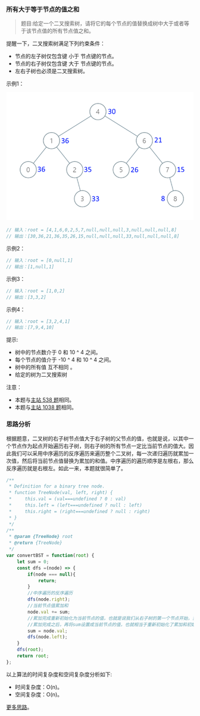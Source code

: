 ###  所有大于等于节点的值之和

> 题目:给定一个二叉搜索树，请将它的每个节点的值替换成树中大于或者等于该节点值的所有节点值之和。

提醒一下，二叉搜索树满足下列约束条件：

* 节点的左子树仅包含键 小于 节点键的节点。
* 节点的右子树仅包含键 大于 节点键的节点。
* 左右子树也必须是二叉搜索树。

示例1：

![](../../images/2/convertBST-1.png)

```js
// 输入：root = [4,1,6,0,2,5,7,null,null,null,3,null,null,null,8]
// 输出：[30,36,21,36,35,26,15,null,null,null,33,null,null,null,8]
```

示例2：

```js
// 输入：root = [0,null,1]
// 输出：[1,null,1]
```

示例3：

```js
// 输入：root = [1,0,2]
// 输出：[3,3,2]
```

示例4：

```js
// 输入：root = [3,2,4,1]
// 输出：[7,9,4,10]
```
提示:

* 树中的节点数介于 0 和 10 ^ 4 之间。
* 每个节点的值介于 -10 ^ 4 和 10 ^ 4 之间。
* 树中的所有值 互不相同 。
* 给定的树为二叉搜索树


注意：

* 本题与[主站 538 题](https://leetcode-cn.com/problems/convert-bst-to-greater-tree/)相同。
* 本题与[主站 1038 题](https://leetcode-cn.com/problems/binary-search-tree-to-greater-sum-tree/)相同。

### 思路分析

根据题意，二叉树的右子树节点值大于右子树的父节点的值，也就是说，以其中一个节点作为起点开始遍历右子树，则右子树的所有节点一定比当前节点的值大。因此我们可以采用中序遍历的反序遍历来遍历整个二叉树，每一次递归遍历就累加一次值，然后将当前节点值替换为累加的和值。中序遍历的遍历顺序是左根右，那么反序遍历就是右根左。如此一来，本题就很简单了。

```js
/**
 * Definition for a binary tree node.
 * function TreeNode(val, left, right) {
 *     this.val = (val===undefined ? 0 : val)
 *     this.left = (left===undefined ? null : left)
 *     this.right = (right===undefined ? null : right)
 * }
 */
/**
 * @param {TreeNode} root
 * @return {TreeNode}
 */
var convertBST = function(root) {
    let sum = 0;
    const dfs =(node) => {
        if(node === null){
            return;
        }
        //中序遍历的反序遍历
        dfs(node.right);
        //当前节点值累加和
        node.val += sum;
        //累加完成重新初始化为当前节点的值，也就是说我们从右子树的第一个节点开始，当前节点就初始化为sum的初始值
        //累加完成之后，再将sum设置成当前节点的值，也就相当于重新初始化了累加和初始值
        sum = node.val;
        dfs(node.left);
    }
    dfs(root);
    return root;
};
```

以上算法的时间复杂度和空间复杂度分析如下:

* 时间复杂度：O(n)。
* 空间复杂度：O(n)。

[更多思路](https://leetcode-cn.com/problems/w6cpku/solution/python3-java-c-golang-si-chong-bian-chen-vvlf/)。
